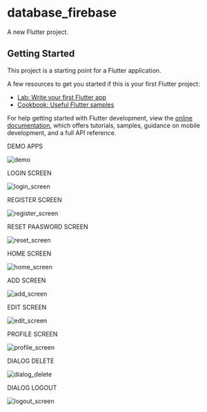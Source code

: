 # database_firebase

A new Flutter project.

## Getting Started

This project is a starting point for a Flutter application.

A few resources to get you started if this is your first Flutter project:

- [Lab: Write your first Flutter app](https://docs.flutter.dev/get-started/codelab)
- [Cookbook: Useful Flutter samples](https://docs.flutter.dev/cookbook)

For help getting started with Flutter development, view the
[online documentation](https://docs.flutter.dev/), which offers tutorials,
samples, guidance on mobile development, and a full API reference.

DEMO APPS

![demo](https://user-images.githubusercontent.com/68117514/183277960-044377bc-ca7a-45e7-8b45-b510eb01f9c7.gif)


LOGIN SCREEN

![login_screen](https://user-images.githubusercontent.com/68117514/183277830-ab2ef4f7-91ac-4f62-8e89-24e1704cab01.png)


REGISTER SCREEN

![register_screen](https://user-images.githubusercontent.com/68117514/183277846-5a7458d5-084d-43d2-9450-da1fc1eb391d.png)


RESET PAASWORD SCREEN

![reset_screen](https://user-images.githubusercontent.com/68117514/183277854-405e82b6-f009-42c4-b8cc-fc0db82bc494.png)


HOME SCREEN

![home_screen](https://user-images.githubusercontent.com/68117514/183277879-787bf805-bf79-4839-8c43-61eb7d52fea7.png)


ADD SCREEN

![add_screen](https://user-images.githubusercontent.com/68117514/183277888-5aa842cf-d5d5-42c3-8fd5-d6926cc98fe9.png)


EDIT SCREEN

![edit_screen](https://user-images.githubusercontent.com/68117514/183277899-a4f6e206-020c-4c37-9ae2-4b3d2b8bde11.png)


PROFILE SCREEN

![profile_screen](https://user-images.githubusercontent.com/68117514/183277913-c4242501-b9e9-42a6-b52d-e14f19ece825.png)


DIALOG DELETE

![dialog_delete](https://user-images.githubusercontent.com/68117514/183277924-ec946e17-9239-474d-a443-bab0de058c07.png)


DIALOG LOGOUT

![logout_screen](https://user-images.githubusercontent.com/68117514/183277935-e128a39e-a4c7-4d42-bb19-82f6c2347b66.png)

